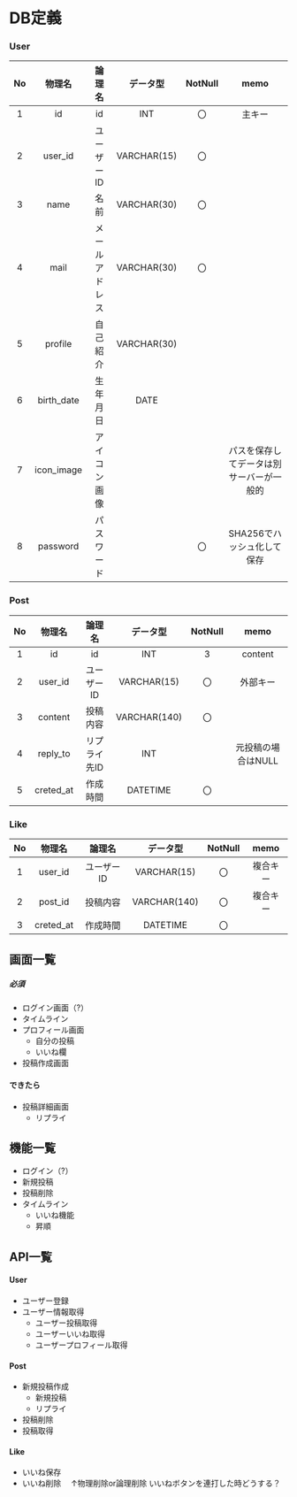 # DB定義

### User
|No|物理名|論理名|データ型|NotNull|memo|
|:---:|:---:|:---:|:--:|:-:|:-:|
|1|id|id|INT|〇|主キー|
|2|user_id|ユーザーID|VARCHAR(15)|〇||
|3|name|名前|VARCHAR(30)|〇||
|4|mail|メールアドレス|VARCHAR(30)|〇||
|5|profile|自己紹介|VARCHAR(30)|||
|6|birth_date|生年月日|DATE|||
|7|icon_image|アイコン画像|||パスを保存してデータは別サーバーが一般的|
|8|password|パスワード||〇|SHA256でハッシュ化して保存|

### Post
|No|物理名|論理名|データ型|NotNull|memo|
|:---:|:---:|:---:|:--:|:-:|:-:|
|1|id|id|INT|3|content|投稿内容|VARCHAR(140)|〇|||〇||
|2|user_id|ユーザーID|VARCHAR(15)|〇|外部キー|
|3|content|投稿内容|VARCHAR(140)|〇||
|4|reply_to|リプライ先ID|INT||元投稿の場合はNULL|
|5|creted_at|作成時間|DATETIME|〇||

### Like
|No|物理名|論理名|データ型|NotNull|memo|
|:---:|:---:|:---:|:--:|:-:|:-:|
|1|user_id|ユーザーID|VARCHAR(15)|〇|複合キー|
|2|post_id|投稿内容|VARCHAR(140)|〇|複合キー|
|3|creted_at|作成時間|DATETIME|〇|

## 画面一覧
##### 必須
- ログイン画面（?）
- タイムライン 
- プロフィール画面
    - 自分の投稿
    - いいね欄
- 投稿作成画面

#### できたら
- 投稿詳細画面
    - リプライ


## 機能一覧
- ログイン（?）
- 新規投稿
- 投稿削除
- タイムライン
    - いいね機能
    - 昇順

## API一覧
#### User
- ユーザー登録
- ユーザー情報取得
    - ユーザー投稿取得
    - ユーザーいいね取得
    - ユーザープロフィール取得

#### Post
- 新規投稿作成
    - 新規投稿
    - リプライ 
- 投稿削除
- 投稿取得

#### Like
- いいね保存
- いいね削除
 　↑物理削除or論理削除 いいねボタンを連打した時どうする？
